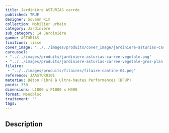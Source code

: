 ```yaml
---
title: Jardinière ASTURIAS carrée 
published: TRUE
designer: Sovann Kim
collection: Mobilier urbain
category: Jardinière
sub_category: 14 Jardinière
gamme: ASTURIAS
finitions: lisse
cover_image: "../../images/produits/cover_image/jardiniere-asturias-carree-lisse.jpg"
caroussel: 
- "../../images/produits/jardiniere-asturias-carree-vegetale.png"
- "../../images/produits/jardiniere-asturias-carree-vegetale-gros-plan.jpg"
filaire: 
 - "../../images/produits/filaires/filaire-cantine-04.png"
reference: JAASTUR0101
materiau: Béton Fibré à Ultra-hautes Performances (BFUP)
poids: 330
dimensions: L1000 x P1000 x H900 
format: Monobloc
traitement: ""
tags: 
---
```


## Description
